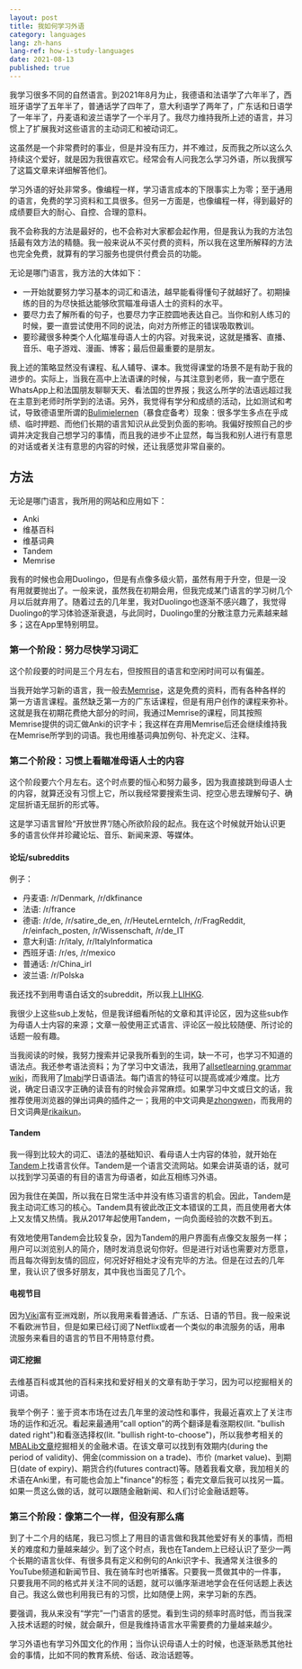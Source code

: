```yaml
---
layout: post
title: 我如何学习外语
category: languages
lang: zh-hans
lang-ref: how-i-study-languages
date: 2021-08-13
published: true
---
```


我学习很多不同的自然语言。到2021年8月为止，我德语和法语学了六年半了，西班牙语学了五年半了，普通话学了四年了，意大利语学了两年了，广东话和日语学了一年半了，丹麦语和波兰语学了一个半月了。我尽力维持我所上述的语言，并习惯上了扩展我对这些语言的主动词汇和被动词汇。

这虽然是一个非常费时的事业，但是并没有压力，并不难过，反而我之所以这么久持续这个爱好，就是因为我很喜欢它。经常会有人问我怎么学习外语，所以我撰写了这篇文章来详细解答他们。

<!--more-->

学习外语的好处非常多。像编程一样，学习语言成本的下限事实上为零；至于通用的语言，免费的学习资料和工具很多。但另一方面是，也像编程一样，得到最好的成绩要巨大的耐心、自控、合理的意料。

我不会称我的方法是最好的，也不会称对大家都会起作用，但是我认为我的方法包括最有效方法的精髓。我一般来说从不买付费的资料，所以我在这里所解释的方法也完全免费，就算有的学习服务也提供付费会员的功能。

无论是哪门语言，我方法的大体如下：

- 一开始就要努力学习基本的词汇和语法，越早能看得懂句子就越好了。初期操练的目的为尽快抵达能够欣赏瞄准母语人士的资料的水平。
- 要尽力去了解所看的句子，也要尽力字正腔圆地表达自己。当你和别人练习的时候，要一直尝试使用不同的说法，向对方所修正的错误吸取教训。
- 要珍藏很多种类个人化瞄准母语人士的内容。对我来说，这就是播客、直播、音乐、电子游戏、漫画、博客；最后但最重要的是朋友。

我上述的策略显然没有课程、私人辅导、课本。我觉得课堂的场景不是有助于我的进步的。实际上，当我在高中上法语课的时候，与其注意到老师，我一直宁愿在WhatsApp上和法国朋友聊聊天天、看法国的世界报；我这么所学的法语远超过我在主意到老师时所学到的法语。另外，我觉得有学分和成绩的活动，比如测试和考试，导致德语里所谓的[Bulimielernen](https://en.wiktionary.org/wiki/Bulimielernen)（暴食症备考）现象：很多学生多点在乎成绩、临时押题、而他们长期的语言知识从此受到负面的影响。我偏好按照自己的步调并决定我自己想学习的事情，而且我的进步不止显然，每当我和别人进行有意思的对话或者关注有意思的内容的时候，还让我感觉非常自豪的。

## 方法

无论是哪门语言，我所用的网站和应用如下：

- Anki
- 维基百科
- 维基词典
- Tandem
- Memrise

我有的时候也会用Duolingo，但是有点像多级火箭，虽然有用于升空，但是一没有用就要抛出了。一般来说，虽然我在初期会用，但我完成某门语言的学习树几个月以后就弃用了。随着过去的几年里，我对Duolingo也逐渐不感兴趣了，我觉得Duolingo的学习体验逐渐衰退，与此同时，Duolingo里的分散注意力元素越来越多；这在App里特别明显。

### 第一个阶段：努力尽快学习词汇

这个阶段要的时间是三个月左右，但按照目的语言和空闲时间可以有偏差。

当我开始学习新的语言，我一般去[Memrise](https://www.memrise.com/)，这是免费的资料，而有各种各样的第一方语言课程。虽然缺乏第一方的广东话课程，但是有用户创作的课程来弥补。这就是我在初期花费绝大部分的时间，我通过Memrise的课程，同其按照Memrise提供的词汇做Anki的识字卡；我这样在弃用Memrise后还会继续维持我在Memrise所学到的词语。我也用维基词典加例句、补充定义、注释。

### 第二个阶段：习惯上看瞄准母语人士的内容

这个阶段要六个月左右。这个时点要的恒心和努力最多，因为我直接跳到母语人士的内容，就算还没有习惯上它，所以我经常要搜索生词、挖空心思去理解句子、确定屈折语无屈折的形式等。

这是学习语言冒险“开放世界”/随心所欲阶段的起点。我在这个时候就开始认识更多的语言伙伴并珍藏论坛、音乐、新闻来源、等媒体。

#### 论坛/subreddits

例子：

- 丹麦语: /r/Denmark, /r/dkfinance
- 法语: /r/france
- 德语: /r/de, /r/satire_de_en, /r/HeuteLernteIch, /r/FragReddit, /r/einfach_posten, /r/Wissenschaft, /r/de_IT
- 意大利语: /r/italy, /r/ItalyInformatica
- 西班牙语: /r/es, /r/mexico
- 普通话: /r/China_irl
- 波兰语: /r/Polska

我还找不到用粤语白话文的subreddit，所以我上[LIHKG](https://lihkg.com/).

我很少上这些sub上发帖，但是我详细看所帖的文章和其评论区，因为这些sub作为母语人士内容的来源；文章一般使用正式语言、评论区一般比较随便、所讨论的话题一般有趣。

当我阅读的时候，我努力搜索并记录我所看到的生词，缺一不可，也学习不知道的语法点。我还参考语法资料；为了学习中文语法，我用了[allsetlearning grammar wiki](https://resources.allsetlearning.com/chinese/grammar/)，而我用了[Imabi](https://www.imabi.net/)学日语语法。每门语言的特征可以提高或减少难度。比方说，确定日语汉字正确的读音有的时候会非常麻烦。如果学习中文或日文的话，我推荐使用浏览器的弹出词典的插件之一；我用的中文词典是[zhongwen](https://github.com/cschiller/zhongwen)，而我用的日文词典是[rikaikun](https://github.com/melink14/rikaikun)。


#### Tandem

我一得到比较大的词汇、语法的基础知识、看母语人士内容的体验，就开始在[Tandem](https://www.tandem.net/)上找语言伙伴。Tandem是一个语言交流网站。如果会讲英语的话，就可以找到学习英语的有目的语言为母语者，如此互相练习外语。

因为我住在美国，所以我在日常生活中并没有练习语言的机会。因此，Tandem是我主动词汇练习的核心。Tandem具有彼此改正文本错误的工具，而且使用者大体上又友情又热情。我从2017年起使用Tandem，一向负面经验的次数不到五。

有效地使用Tandem会比较复杂，因为Tandem的用户界面有点像交友服务一样；用户可以浏览别人的简介，随时发消息说句你好。但是进行对话也需要对方愿意，而且每次得到友情的回应，何况好好相处才没有完毕的方法。但是在过去的几年里，我认识了很多好朋友，其中我也当面见了几个。

#### 电视节目

因为[Viki](https://www.viki.com/)富有亚洲戏剧，所以我用来看普通话、广东话、日语的节目。我一般来说不看欧洲节目，但是如果已经订阅了Netflix或者一个类似的串流服务的话，用串流服务来看目的语言的节目不用特意付费。

#### 词汇挖掘

去维基百科或其他的百科来找和爱好相关的文章有助于学习，因为可以挖掘相关的词语。

我举个例子：鉴于资本市场在过去几年里的波动性和事件，我最近喜欢上了关注市场的运作和近况。看起来最通用“call option”的两个翻译是看涨期权(lit. "bullish dated right")和看涨选择权(lit. "bullish right-to-choose")，所以我参考相关的[MBALib文章](https://wiki.mbalib.com/zh-tw/%E7%9C%8B%E6%B6%A8%E6%9C%9F%E6%9D%83)挖掘相关的金融术语。在该文章可以找到有效期内(during the period of validity)、佣金(commission on a trade)、市价 (market value)、到期日(date of expiry)、期货合约(futures contract)等。随着我看文章，我加相关的术语在Anki里，有可能也会加上"finance"的标签；看完文章后我可以找另一篇。如果一贯这么做的话，就可以跟随金融新闻、和人们讨论金融话题等。

### 第三个阶段：像第二个一样，但没有那么痛

到了十二个月的结尾，我已习惯上了用目的语言做和我其他爱好有关的事情，而相关的难度和力量越来越少。到了这个时点，我也在Tandem上已经认识了至少一两个长期的语言伙伴、有很多具有定义和例句的Anki识字卡、我通常关注很多的YouTube频道和新闻节目、我在骑车时也听播客。只要我一贯做其中的一件事，只要我用不同的格式并关注不同的话题，就可以循序渐进地学会在任何话题上表达自己。我这么做也利用我已有的习惯，比如随便上网，来学习新的东西。

要强调，我从来没有“学完”一门语言的感觉。看到生词的频率时高时低，而当我深入技术话题的时候，就会飙升，但是我维持语言水平需要费的力量越来越少。

学习外语也有学习外国文化的作用；当你认识母语人士的时候，也逐渐熟悉其他社会的事情，比如不同的教育系统、俗话、政治话题等。
